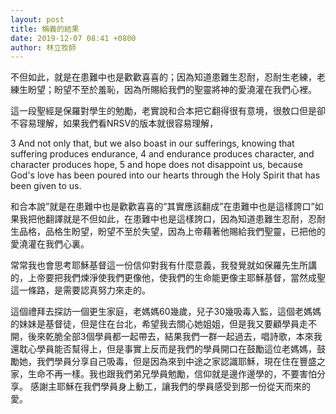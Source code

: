 ```yaml
---
layout: post
title: 稱義的結果
date: 2019-12-07 08:41 +0800
author: 林立牧師
---
```


不但如此，就是在患難中也是歡歡喜喜的；因為知道患難生忍耐，忍耐生老練，老練生盼望；盼望不至於羞恥，因為所賜給我們的聖靈將神的愛澆灌在我們心裡。

這一段聖經是保羅對學生的勉勵，老實說和合本把它翻得很有意境，很敖口但是卻不容易理解，如果我們看NRSV的版本就很容易理解，

3 And not only that, but we also boast in our sufferings, knowing that suffering produces endurance, 4 and endurance produces character, and character produces hope, 5 and hope does not disappoint us, because God's love has been poured into our hearts through the Holy Spirit that has been given to us.

和合本說”就是在患難中也是歡歡喜喜的”其實應該翻成”在患難中也是這樣誇口”如果我把他翻譯就是不但如此，在患難中也是這樣誇口，因為知道患難生忍耐，忍耐生品格，品格生盼望，盼望不至於失望，因為上帝藉著他賜給我們聖靈，已把他的愛澆灌在我們心裏。

 常常我也會思考耶穌基督這一份信仰對我有什麼意義，我發覺就如保羅先生所講的，上帝要把我們煉淨使我們更像他，使我們的生命能更像主耶穌基督，當然成聖這一條路，是需要認真努力來走的。

這個禮拜去探訪一個更生家庭，老媽媽60幾歲，兒子30幾吸毒入監，這個老媽媽的妹妹是基督徒，但是住在台北，希望我去關心她姐姐，但是我又要顧學員走不開，後來乾脆全部3個學員都一起帶去，結果我們一群一起過去，唱詩歌，本來我還耽心學員能否幫得上，但是事實上反而是我們的學員開口在鼓勵這位老媽媽，鼓勵她，我們學員分享自己吸毒，但是因為來到中途之家認識耶穌，現在住在豐盛之家，生命不再一樣。我也跟我們弟兄學員勉勵，信仰就是邊作邊學的，不要害怕分享。
 感謝主耶穌在我們學員身上動工，讓我們的學員感受到那一份從天而來的愛。